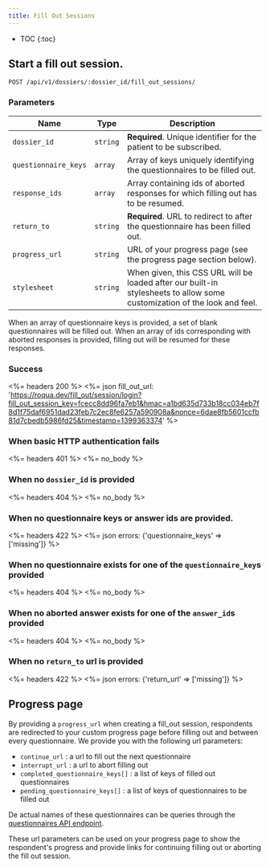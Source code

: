 ```yaml
---
title: Fill Out Sessions
---
```


* TOC
{:toc}


## Start a fill out session.

    POST /api/v1/dossiers/:dossier_id/fill_out_sessions/


### Parameters

Name | Type | Description
-----|------|--------------
`dossier_id`         | `string`  | **Required**. Unique identifier for the patient to be subscribed.
`questionnaire_keys` | `array`   | Array of keys uniquely identifying the questionnaires to be filled out.
`response_ids`       | `array`   | Array containing ids of aborted responses for which filling out has to be resumed.
`return_to`          | `string`  | **Required**. URL to redirect to after the questionnaire has been filled out.
`progress_url`       | `string`  | URL of your progress page (see the progress page section below).
`stylesheet`         | `string`  | When given, this CSS URL will be loaded after our built-in stylesheets to allow some customization of the look and feel.

When an array of questionnaire keys is provided, a set of blank questionnaires will be filled out. When an array of
ids corresponding with aborted responses is provided, filling out will be resumed for these responses.

### Success

<%= headers 200 %>
<%= json fill_out_url: 'https://roqua.dev/fill_out/session/login?fill_out_session_key=fcecc8dd96fa7eb1&hmac=a1bd635d733b18cc034eb7f8d1f75daf6951dad23feb7c2ec8fe6257a590908a&nonce=6dae8fb5601ccfb81d7cbedb5986fd25&timestamp=1399363374' %>


### When basic HTTP authentication fails

<%= headers 401 %>
<%= no_body %>


### When no `dossier_id` is provided

<%= headers 404 %>
<%= no_body %>

### When no questionnaire keys or answer ids are provided.

<%= headers 422 %>
<%= json errors: {'questionnaire_keys' => ['missing']} %>

### When no questionnaire exists for one of the `questionnaire_key`s provided

<%= headers 404 %>
<%= no_body %>


### When no aborted answer exists for one of the `answer_id`s provided

<%= headers 404 %>
<%= no_body %>


### When no `return_to` url is provided

<%= headers 422 %>
<%= json errors: {'return_url' => ['missing']} %>


## Progress page

By providing a `progress_url` when creating a fill_out session, respondents are redirected to your custom progress page
before filling out and between every questionnaire. We provide you with the following url parameters:

- `continue_url` : a url to fill out the next questionnaire
- `interrupt_url` : a url to abort filling out
- `completed_questionnaire_keys[]` : a list of keys of filled out questionnaires
- `pending_questionnaire_keys[]` : a list of keys of questionnaires to be filled out

De actual names of these questionnaires can be queries through the
[questionnaires API endpoint](http://roqua.github.io/developer/rom/global/questionnaires/).

These url parameters can be used on your progress page to show the respondent's progress and provide links for
continuing filling out or aborting the fill out session.
